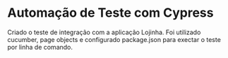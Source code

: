 # Automação de Teste com Cypress

Criado o teste de integração com a aplicação Lojinha. Foi utilizado cucumber, page objects e configurado package.json para exectar o teste por linha de comando.
